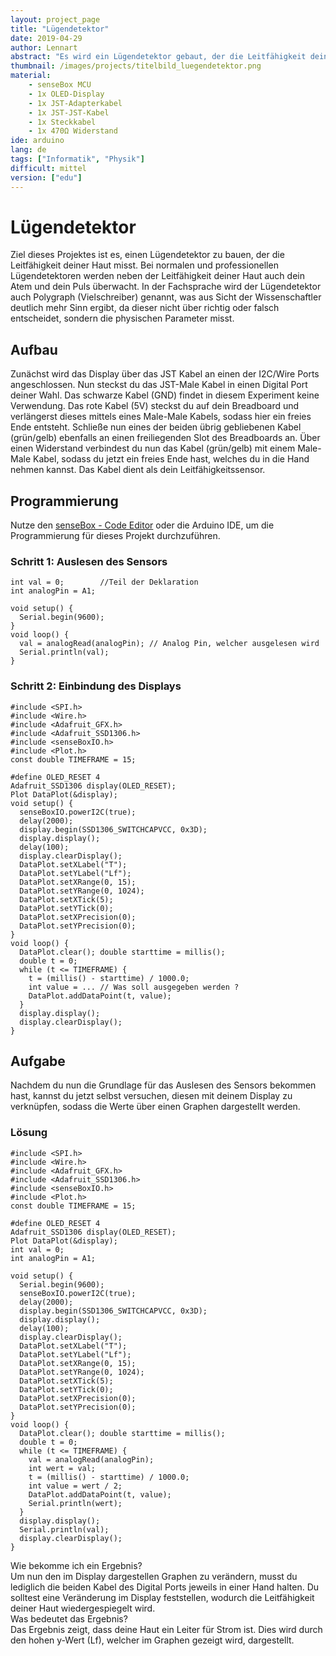 ```yaml
---
layout: project_page
title: "Lügendetektor"
date: 2019-04-29
author: Lennart
abstract: "Es wird ein Lügendetektor gebaut, der die Leitfähigkeit deiner Haut misst."
thumbnail: /images/projects/titelbild_luegendetektor.png
material:
    - senseBox MCU
    - 1x OLED-Display
    - 1x JST-Adapterkabel
    - 1x JST-JST-Kabel
    - 1x Steckkabel
    - 1x 470Ω Widerstand
ide: arduino    
lang: de
tags: ["Informatik", "Physik"]
difficult: mittel
version: ["edu"]
---
```

# Lügendetektor

Ziel dieses Projektes ist es, einen Lügendetektor zu bauen, der die Leitfähigkeit deiner Haut misst. Bei normalen und professionellen Lügendetektoren werden neben der Leitfähigkeit deiner Haut auch dein Atem und dein Puls überwacht. In der Fachsprache wird der Lügendetektor auch Polygraph (Vielschreiber) genannt, was aus Sicht der Wissenschaftler deutlich mehr Sinn ergibt, da dieser nicht über richtig oder falsch entscheidet, sondern die physischen Parameter misst.


## Aufbau

Zunächst wird das Display über das JST Kabel an einen der I2C/Wire Ports angeschlossen. Nun steckst du das JST-Male Kabel in einen Digital Port deiner Wahl. Das schwarze Kabel (GND) findet in diesem Experiment keine Verwendung. Das rote Kabel (5V) steckst du auf dein Breadboard und verlängerst dieses mittels eines Male-Male Kabels, sodass hier ein freies Ende entsteht. Schließe nun eines der beiden übrig gebliebenen Kabel (grün/gelb) ebenfalls an einen freiliegenden Slot des Breadboards an. Über einen Widerstand verbindest du nun das Kabel (grün/gelb) mit einem Male-Male Kabel, sodass du jetzt ein freies Ende hast, welches du in die Hand nehmen kannst. Das Kabel dient als dein Leitfähigkeitssensor.

## Programmierung
Nutze den [senseBox - Code Editor](https://blockly.sensebox.de/codeeditor) oder die Arduino IDE, um die Programmierung für dieses Projekt durchzuführen. 

### Schritt 1: Auslesen des Sensors

```arduino
int val = 0;        //Teil der Deklaration
int analogPin = A1;

void setup() {
  Serial.begin(9600);
}
void loop() {
  val = analogRead(analogPin); // Analog Pin, welcher ausgelesen wird
  Serial.println(val);
}

```

### Schritt 2: Einbindung des Displays

```arduino
#include <SPI.h>
#include <Wire.h>
#include <Adafruit_GFX.h>
#include <Adafruit_SSD1306.h>
#include <senseBoxIO.h>
#include <Plot.h>
const double TIMEFRAME = 15;

#define OLED_RESET 4
Adafruit_SSD1306 display(OLED_RESET);
Plot DataPlot(&display);
void setup() {
  senseBoxIO.powerI2C(true);
  delay(2000);
  display.begin(SSD1306_SWITCHCAPVCC, 0x3D);
  display.display();
  delay(100);
  display.clearDisplay();
  DataPlot.setXLabel("T");
  DataPlot.setYLabel("Lf");
  DataPlot.setXRange(0, 15);
  DataPlot.setYRange(0, 1024);
  DataPlot.setXTick(5);
  DataPlot.setYTick(0);
  DataPlot.setXPrecision(0);
  DataPlot.setYPrecision(0);
}
void loop() {
  DataPlot.clear(); double starttime = millis();
  double t = 0;
  while (t <= TIMEFRAME) {
    t = (millis() - starttime) / 1000.0;
    int value = ... // Was soll ausgegeben werden ?
    DataPlot.addDataPoint(t, value);
  }
  display.display();
  display.clearDisplay();
}
```


## Aufgabe

Nachdem du nun die Grundlage für das Auslesen des Sensors bekommen hast, kannst du jetzt selbst versuchen, diesen mit deinem Display zu verknüpfen, sodass die Werte über einen Graphen dargestellt werden. 

### Lösung
```arduino
#include <SPI.h>
#include <Wire.h>
#include <Adafruit_GFX.h>
#include <Adafruit_SSD1306.h>
#include <senseBoxIO.h>
#include <Plot.h>
const double TIMEFRAME = 15;

#define OLED_RESET 4
Adafruit_SSD1306 display(OLED_RESET);
Plot DataPlot(&display);
int val = 0;
int analogPin = A1;

void setup() {
  Serial.begin(9600);
  senseBoxIO.powerI2C(true);
  delay(2000);
  display.begin(SSD1306_SWITCHCAPVCC, 0x3D);
  display.display();
  delay(100);
  display.clearDisplay();
  DataPlot.setXLabel("T");
  DataPlot.setYLabel("Lf");
  DataPlot.setXRange(0, 15);
  DataPlot.setYRange(0, 1024);
  DataPlot.setXTick(5);
  DataPlot.setYTick(0);
  DataPlot.setXPrecision(0);
  DataPlot.setYPrecision(0);
}
void loop() {
  DataPlot.clear(); double starttime = millis();
  double t = 0;
  while (t <= TIMEFRAME) {
    val = analogRead(analogPin);
    int wert = val;
    t = (millis() - starttime) / 1000.0;
    int value = wert / 2;
    DataPlot.addDataPoint(t, value);
    Serial.println(wert);
  }
  display.display();
  Serial.println(val);
  display.clearDisplay();
}
```

<div class="panel panel-info">
  <div class="panel-heading">
    Wie bekomme ich ein Ergebnis?
  </div>
  <div class="panel-body">
Um nun den im Display dargestellen Graphen zu verändern, musst du lediglich die beiden Kabel des Digital Ports jeweils in einer Hand halten. Du solltest eine Veränderung im Display feststellen, wodurch die Leitfähigkeit deiner Haut wiedergespiegelt wird.
  </div>
</div>

<div class="panel panel-info">
  <div class="panel-heading">
    Was bedeutet das Ergebnis?
  </div>
  <div class="panel-body">
Das Ergebnis zeigt, dass deine Haut ein Leiter für Strom ist. Dies wird durch den hohen y-Wert (Lf), welcher im Graphen gezeigt wird, dargestellt.
  </div>
</div>


 